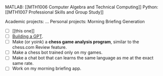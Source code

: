 MATLAB: [[MTH1006 Computer Algebra and Technical Computing]]
Python: [[MTH1007 Professional Skills and Group Study]]

Academic projects: ...
Personal projects: Morning Briefing Generation

- [ ] [[this one]]
- [ ] [Building a GPT](https://www.youtube.com/watch?v=kCc8FmEb1nY).
- [ ] Make (or yoink) a **chess game analysis program**, similar to the chess.com Review feature.
- [ ] Make a chess bot trained only on my games.
- [ ] Make a chat bot that can learns the same language as me at the exact same rate.
- [ ] Work on my morning briefing app.